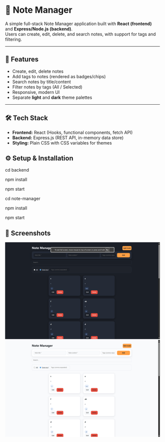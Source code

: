 # 📝 Note Manager

A simple full-stack Note Manager application built with **React (frontend)** and **Express/Node.js (backend)**.  
Users can create, edit, delete, and search notes, with support for tags and filtering.

---

## 🚀 Features
- Create, edit, delete notes
- Add tags to notes (rendered as badges/chips)
- Search notes by title/content
- Filter notes by tags (All / Selected)
- Responsive, modern UI
- Separate **light** and **dark** theme palettes

---

## 🛠 Tech Stack
- **Frontend:** React (Hooks, functional components, fetch API)
- **Backend:** Express.js (REST API, in-memory data store)
- **Styling:** Plain CSS with CSS variables for themes

## ⚙️ Setup & Installation

cd backend

npm install

npm start

cd note-manager

npm install

npm start

## 📸 Screenshots
![alt text](<Screenshot 2025-08-25 180346.png>)
![alt text](<Screenshot 2025-08-25 180354.png>)
